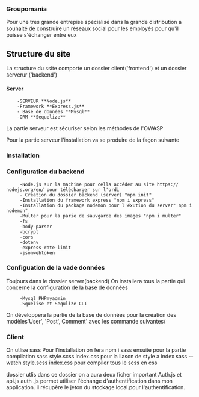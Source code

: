 ### Groupomania
Pour une tres grande entrepise spécialisé dans la grande distribution a souhaité de construire un réseaux social pour les employés pour qu'il puisse s'échanger entre eux
## Structure du site 
La structure du ssite comporte un dossier client('frontend') et un dossier serverur ('backend')

#### Server
        -SERVEUR **Node.js**
        -Framework **Express.js**
        - Base de données **Mysql**
        -ORM **Sequelize**
La partie serveur est sécuriser selon les méthodes de l'OWASP

Pour la partie serveur l'installation va se produire de la façon suivante 
               
 ### Installation 
 
 ### Configuration du backend

         -Node.js sur la machine pour cella accéder au site https://    nodejs.org/en/ pour télécharger sur l'ordi 
         - Création du dossier backend (server) "npm init" 
         -Installation du framework express "npm i express"
         -Installation du package nodemon pour l'éxution du server" npm i nodemon"
         -Multer pour la parie de sauvgarde des images "npm i multer"
         -fs
         -body-parser
         -bcrypt
         -cors
         -dotenv
         -express-rate-limit
         -jsonwebtoken
                                
### Configuation de la vade données 
Toujours dans le dossier server(backend)
On installera tous la partie qui concerne la configuration de la base de données         
         
         -Mysql PHPmyadmin
         -Squelise et Sequlize CLI


 On développera la partie de la base de données pour la création des modèles'User', 'Post', Comment' avec les commande suivantes/



### Client

On utlise sass
Pour l'installation on fera npm i sass
ensuite pour la partie compilation 
sass style.scss index.css pour la liason  de style a index 
sass --watch style.scss index.css pour compiler tous le scss en css

  dossier utlis
  dans ce dossier on a aura deux ficher important 
  Auth.js et api.js
  auth .js  permet utiliser l'échange d'authentification dans mon application. il récupère le jeton du stockage local.pour l'authentification.